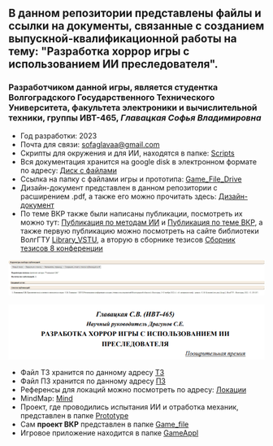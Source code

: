## В данном репозитории представлены файлы и ссылки на документы, связанные с созданием выпускной-квалификационной работы на тему: "Разработка хоррор игры с использованием ИИ преследователя". 
### Разработчиком данной игры, является студентка Волгоградского Государственного Технического Университета, факультета электроники и вычислительной техники, группы ИВТ-465, ***Главацкая Софья Владимировна***
+ Год разработки: 2023
+ Почта для связи: sofaglavaa@gmail.com
+ Скрипты для окружения и для ИИ, находятся в папке: [Scripts](https://github.com/sofaglavaa/Diplom_GLava/tree/main/Game_file/Assets/Scripts)
+ Вся документация хранится на google disk в электронном формате по адресу: [Диск с файлами](https://drive.google.com/drive/folders/1M2DxSfArPNMR7Jf72ocKCYPD0tzLARwo?usp=share_link)
+ Ссылка на папку с файлами игры и прототипа: [Game_File_Drive](https://drive.google.com/drive/folders/1WjGYKQFWpgV5GWJhHB97EZZWsGGoGamx?usp=share_link)
+ Дизайн-документ представлен в данном репозитории с расширением .pdf, а также его можно прочитать здесь: [Дизайн-документ](https://docs.google.com/document/d/19EyUOScNxvx73YKZrhxqUZdmNt0Yszb1k2QCXRXGdhg/edit)
+ По теме ВКР также были написаны публикации, посмотреть их можно тут: [Публикация по методам ИИ](https://drive.google.com/drive/folders/1BlTzVMvPBMTL5iG6IhpR2I39A72fqIPY?usp=share_link) и [Публикация по теме ВКР](https://docs.google.com/document/d/1A-xFfwDWKlfuLeDfIVeuFxKRP7KHD8T_4-r33WIfm7U/edit?usp=share_link), а также первую публикацию можно посмотреть на сайте библиотеки ВолгГТУ [Library_VSTU](http://library.vstu.ru/), а вторую в сборнике тезисов [Сборник тезисов 8 конференции](https://www.vstu.ru/upload/conf/2023/%D0%A1%D0%B1%D0%BE%D1%80%D0%BD%D0%B8%D0%BA%20%D0%9A%D0%BE%D0%BD%D0%BA%D1%83%D1%80%D1%81%D0%B0%20%D0%9D%D0%98%D0%A0%D0%A1%202023.pdf)

![Публикация](публ.jpg)

![Публикация](Публикация_2.PNG)


+ Файл ТЗ хранится по данному адресу [ТЗ](https://docs.google.com/document/d/1xZujccvOd6E_w-PFKEx_dJ6zA83LKipU/edit)
+ Файл ПЗ хранится по данному адресу [ПЗ](https://docs.google.com/document/d/1KDL00usfFFaBSXuffdM98uvN2CnuXR-6uQSJgzpBb_M/edit?usp=share_link)
+ Референсы для локаций можно посмотреть по адресу: [Локации](https://drive.google.com/drive/folders/1ooyqS_C1eY3pAhUp2gorhiRV9x7Irn5p?usp=share_link)
+ MindMap: [Mind](https://www.mindmeister.com/map/2546883277?t=8XxDIB7JMs)
+ Проект, где проводились испытания ИИ и отработка механик, представлен в папке [Prototype](https://github.com/sofaglavaa/Diplom_GLava/tree/main/Prototype)
+ Сам **проект ВКР** представлен в папке [Game_file](https://github.com/sofaglavaa/Diplom_GLava/tree/main/Game_file/Assets)
+ Игровое приложение находится в папке [GameAppl](https://github.com/sofaglavaa/Diplom_GLava/tree/main/GameAppl)

